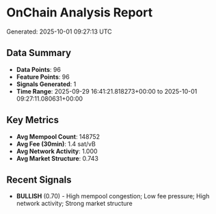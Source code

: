 # OnChain Analysis Report
Generated: 2025-10-01 09:27:13 UTC

## Data Summary
- **Data Points**: 96
- **Feature Points**: 96
- **Signals Generated**: 1
- **Time Range**: 2025-09-29 16:41:21.818273+00:00 to 2025-10-01 09:27:11.080631+00:00

## Key Metrics
- **Avg Mempool Count**: 148752
- **Avg Fee (30min)**: 1.4 sat/vB
- **Avg Network Activity**: 1.000
- **Avg Market Structure**: 0.743

## Recent Signals
- **BULLISH** (0.70) - High mempool congestion; Low fee pressure; High network activity; Strong market structure
